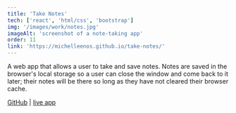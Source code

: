```yaml
---
title: 'Take Notes'
tech: ['react', 'html/css', 'bootstrap']
img: '/images/work/notes.jpg'
imageAlt: 'screenshot of a note-taking app'
order: 11
link: 'https://michelleenos.github.io/take-notes/'
---
```


A web app that allows a user to take and save notes. Notes are saved in the browser's local storage so a user can close the window and come back to it later; their notes will be there so long as they have not cleared their browser cache.

[GitHub](https://github.com/michelleenos/take-notes) | [live app](https://michelleenos.github.io/take-notes/)
